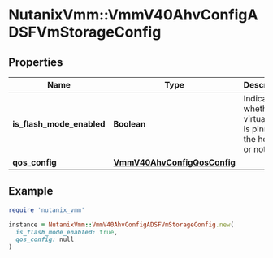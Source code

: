 # NutanixVmm::VmmV40AhvConfigADSFVmStorageConfig

## Properties

| Name | Type | Description | Notes |
| ---- | ---- | ----------- | ----- |
| **is_flash_mode_enabled** | **Boolean** | Indicates whether the virtual disk is pinned to the hot tier or not. | [optional] |
| **qos_config** | [**VmmV40AhvConfigQosConfig**](VmmV40AhvConfigQosConfig.md) |  | [optional] |

## Example

```ruby
require 'nutanix_vmm'

instance = NutanixVmm::VmmV40AhvConfigADSFVmStorageConfig.new(
  is_flash_mode_enabled: true,
  qos_config: null
)
```

